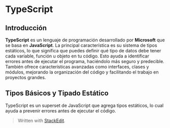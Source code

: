 # TypeScript

## Introducción

**TypeScript** es un lenguaje de programación desarrollado por **Microsoft** que se basa en **JavaScript**.
La principal característica es su sistema de tipos estáticos, lo que significa que puedes definir qué tipo de datos debe tener cada variable, función u objeto en tu código. Esto ayuda a identificar errores antes de ejecutar el programa, haciéndolo más seguro y predecible. También ofrece características avanzadas como interfaces, clases y módulos, mejorando la organización del código y facilitando el trabajo en proyectos grandes.

## Tipos Básicos y Tipado Estático

TypeScript es un superset de JavaScript que agrega tipos estáticos, lo cual ayuda a prevenir errores antes de ejecutar el código.



> Written with [StackEdit](https://stackedit.io/).
<!--stackedit_data:
eyJoaXN0b3J5IjpbMTk2MTQ0MDYzOSwxODYxNzIyMjU2LC0yMD
U5MzI0NTU5XX0=
-->